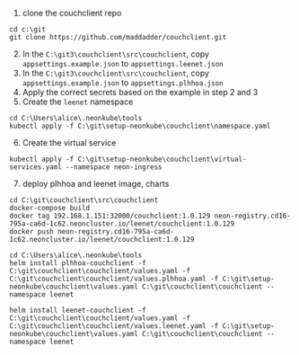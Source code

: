 1. clone the couchclient repo
```
cd c:\git
git clone https://github.com/maddadder/couchclient.git
```
2. In the `C:\git3\couchclient\src\couchclient`, copy `appsettings.example.json` to `appsettings.leenet.json`
3. In the `C:\git3\couchclient\src\couchclient`, copy `appsettings.example.json` to `appsettings.plhhoa.json`
4. Apply the correct secrets based on the example in step 2 and 3
5. Create the `leenet` namespace
```
cd C:\Users\alice\.neonkube\tools
kubectl apply -f C:\git\setup-neonkube\couchclient\namespace.yaml
```
6. Create the virtual service
```
kubectl apply -f C:\git\setup-neonkube\couchclient\virtual-services.yaml --namespace neon-ingress
```
7. deploy plhhoa and leenet image, charts 
```
cd C:\git\couchclient\src\couchclient
docker-compose build
docker tag 192.168.1.151:32000/couchclient:1.0.129 neon-registry.cd16-795a-ca6d-1c62.neoncluster.io/leenet/couchclient:1.0.129
docker push neon-registry.cd16-795a-ca6d-1c62.neoncluster.io/leenet/couchclient:1.0.129

cd C:\Users\alice\.neonkube\tools
helm install plhhoa-couchclient -f C:\git\couchclient\couchclient/values.yaml -f C:\git\couchclient\couchclient/values.plhhoa.yaml -f C:\git\setup-neonkube\couchclient\values.yaml C:\git\couchclient\couchclient --namespace leenet

helm install leenet-couchclient -f C:\git\couchclient\couchclient/values.yaml -f C:\git\couchclient\couchclient/values.leenet.yaml -f C:\git\setup-neonkube\couchclient\values.yaml C:\git\couchclient\couchclient --namespace leenet
```
